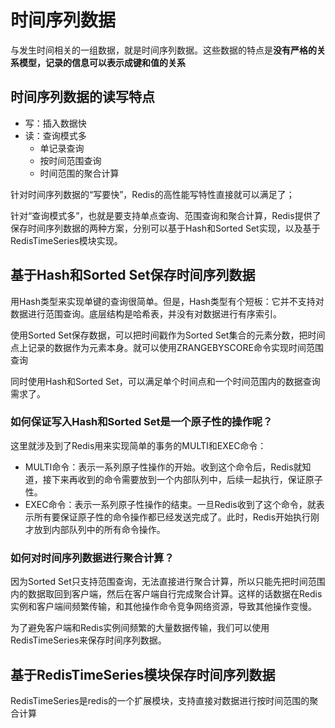 # 时间序列数据

与发生时间相关的一组数据，就是时间序列数据。这些数据的特点是**没有严格的关系模型，记录的信息可以表示成键和值的关系**

## 时间序列数据的读写特点

- 写：插入数据快
- 读：查询模式多
  - 单记录查询
  - 按时间范围查询
  - 时间范围的聚合计算

针对时间序列数据的“写要快”，Redis的高性能写特性直接就可以满足了；

针对“查询模式多”，也就是要支持单点查询、范围查询和聚合计算，Redis提供了保存时间序列数据的两种方案，分别可以基于Hash和Sorted Set实现，以及基于RedisTimeSeries模块实现。

## 基于Hash和Sorted Set保存时间序列数据

用Hash类型来实现单键的查询很简单。但是，Hash类型有个短板：它并不支持对数据进行范围查询。底层结构是哈希表，并没有对数据进行有序索引。

使用Sorted Set保存数据，可以把时间戳作为Sorted Set集合的元素分数，把时间点上记录的数据作为元素本身。就可以使用ZRANGEBYSCORE命令实现时间范围查询

同时使用Hash和Sorted Set，可以满足单个时间点和一个时间范围内的数据查询需求了。

### 如何保证写入Hash和Sorted Set是一个原子性的操作呢？

这里就涉及到了Redis用来实现简单的事务的MULTI和EXEC命令：

- MULTI命令：表示一系列原子性操作的开始。收到这个命令后，Redis就知道，接下来再收到的命令需要放到一个内部队列中，后续一起执行，保证原子性。
- EXEC命令：表示一系列原子性操作的结束。一旦Redis收到了这个命令，就表示所有要保证原子性的命令操作都已经发送完成了。此时，Redis开始执行刚才放到内部队列中的所有命令操作。

### 如何对时间序列数据进行聚合计算？

因为Sorted Set只支持范围查询，无法直接进行聚合计算，所以只能先把时间范围内的数据取回到客户端，然后在客户端自行完成聚合计算。这样的话数据在Redis实例和客户端间频繁传输，和其他操作命令竞争网络资源，导致其他操作变慢。

为了避免客户端和Redis实例间频繁的大量数据传输，我们可以使用RedisTimeSeries来保存时间序列数据。

## 基于RedisTimeSeries模块保存时间序列数据

RedisTimeSeries是redis的一个扩展模块，支持直接对数据进行按时间范围的聚合计算

